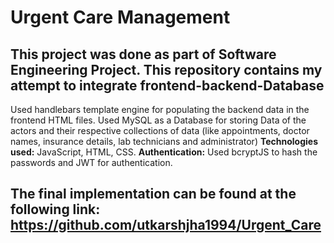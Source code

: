 # Urgent Care Management
## This project was done as part of Software Engineering Project. This repository contains my attempt to integrate frontend-backend-Database

Used handlebars template engine for populating the backend data in the frontend HTML files.
Used MySQL as a Database for storing Data of the actors and their respective collections of data (like appointments, doctor names, insurance details, lab technicians and administrator) 
**Technologies used:** JavaScript, HTML, CSS. 
**Authentication:** Used bcryptJS to hash the passwords and JWT for authentication.

## The final implementation can be found at the following link: https://github.com/utkarshjha1994/Urgent_Care
